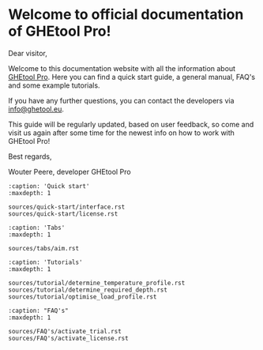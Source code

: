 # Welcome to official documentation of GHEtool Pro!

Dear visitor,

Welcome to this documentation website with all the information about [GHEtool Pro](https://ghetool.eu).
Here you can find a quick start guide, a general manual, FAQ's and some example tutorials.

If you have any further questions, you can contact the developers via [info@ghetool.eu](mailto:info@ghetool.eu).

This guide will be regularly updated, based on user feedback, so come and visit us again after some time for the newest info on how to work with GHEtool Pro!

Best regards,

Wouter Peere, developer GHEtool Pro

```{toctree}
:caption: 'Quick start'
:maxdepth: 1

sources/quick-start/interface.rst
sources/quick-start/license.rst
```

```{toctree}
:caption: 'Tabs'
:maxdepth: 1

sources/tabs/aim.rst
```

```{toctree}
:caption: 'Tutorials'
:maxdepth: 1

sources/tutorial/determine_temperature_profile.rst
sources/tutorial/determine_required_depth.rst
sources/tutorial/optimise_load_profile.rst
```

```{toctree}
:caption: "FAQ's"
:maxdepth: 1

sources/FAQ's/activate_trial.rst
sources/FAQ's/activate_license.rst
```
